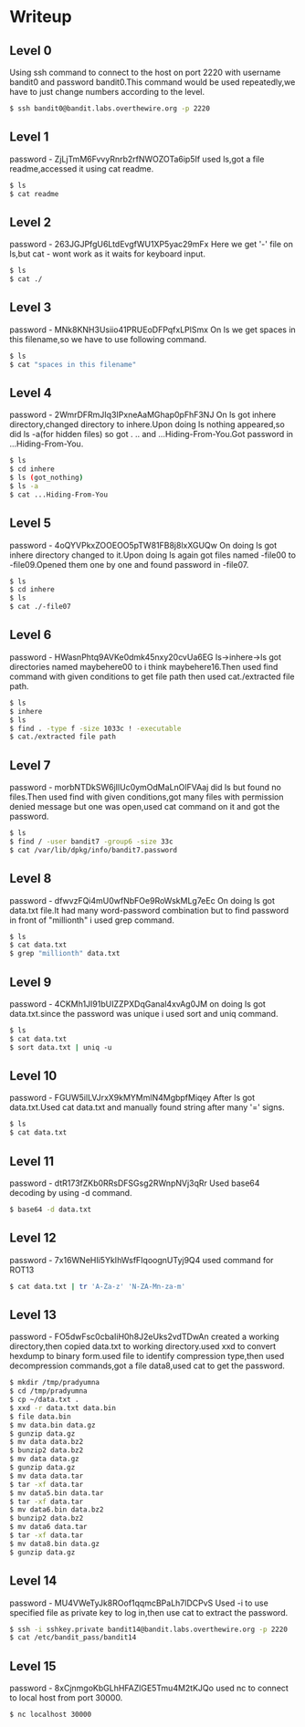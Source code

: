 # Writeup

## Level 0


Using ssh command to connect to the host on port 2220 with username bandit0 and password bandit0.This command would be used repeatedly,we have to just change numbers according to the level. 
```bash
$ ssh bandit0@bandit.labs.overthewire.org -p 2220
```

## Level 1
password - ZjLjTmM6FvvyRnrb2rfNWOZOTa6ip5If
used ls,got a file readme,accessed it using cat readme.
```bash
$ ls
$ cat readme
```
## Level 2
password - 263JGJPfgU6LtdEvgfWU1XP5yac29mFx
Here we get '-' file on ls,but cat - wont work as it waits for keyboard input.
```bash
$ ls
$ cat ./
```
## Level 3
password - MNk8KNH3Usiio41PRUEoDFPqfxLPlSmx
On ls we get spaces in this filename,so we have to use following command.
```bash 
$ ls
$ cat "spaces in this filename"
```
## Level 4
password - 2WmrDFRmJIq3IPxneAaMGhap0pFhF3NJ
On ls got inhere directory,changed directory to inhere.Upon doing ls nothing appeared,so did ls -a(for hidden files) so got . .. and ...Hiding-From-You.Got password in ...Hiding-From-You.
```bash
$ ls
$ cd inhere
$ ls (got_nothing)
$ ls -a
$ cat ...Hiding-From-You
```
## Level 5
password - 4oQYVPkxZOOEOO5pTW81FB8j8lxXGUQw
On doing ls got inhere directory changed to it.Upon doing ls again got files named -file00 to -file09.Opened them one by one and found password in -file07.
```bash
$ ls
$ cd inhere
$ ls
$ cat ./-file07
```
## Level 6
password - HWasnPhtq9AVKe0dmk45nxy20cvUa6EG
ls->inhere->ls got directories named maybehere00 to i think maybehere16.Then used find command with given conditions to get file path then used cat./extracted file path.
```bash
$ ls
$ inhere
$ ls
$ find . -type f -size 1033c ! -executable
$ cat./extracted file path
```
## Level 7
password - morbNTDkSW6jIlUc0ymOdMaLnOlFVAaj
did ls but found no files.Then used find with given conditions,got many files with permission denied message but one was open,used cat command on it and got the password.
```bash
$ ls
$ find / -user bandit7 -group6 -size 33c
$ cat /var/lib/dpkg/info/bandit7.password
```
## Level 8
password - dfwvzFQi4mU0wfNbFOe9RoWskMLg7eEc
On doing ls got data.txt file.It had many word-password combination but to find password in front of "millionth" i used grep command.
```bash
$ ls
$ cat data.txt
$ grep "millionth" data.txt
```
## Level 9
password - 4CKMh1JI91bUIZZPXDqGanal4xvAg0JM 
on doing ls got data.txt.since the password was unique i used sort and uniq command.
```bash
$ ls
$ cat data.txt
$ sort data.txt | uniq -u
```
## Level 10
password - FGUW5ilLVJrxX9kMYMmlN4MgbpfMiqey
After ls got data.txt.Used cat data.txt and manually found string after many '=' signs.
```bash 
$ ls
$ cat data.txt
```
## Level 11
password - dtR173fZKb0RRsDFSGsg2RWnpNVj3qRr
Used base64 decoding by using -d command.
```bash
$ base64 -d data.txt
```

## Level 12
password - 7x16WNeHIi5YkIhWsfFIqoognUTyj9Q4
used command for ROT13
```bash
$ cat data.txt | tr 'A-Za-z' 'N-ZA-Mn-za-m'
```
## Level 13
password - FO5dwFsc0cbaIiH0h8J2eUks2vdTDwAn
created a working directory,then copied data.txt to working directory.used xxd to convert hexdump to binary form.used file to identify compression type,then used decompression commands,got a file data8,used cat to get the password.
```bash
$ mkdir /tmp/pradyumna
$ cd /tmp/pradyumna
$ cp ~/data.txt .
$ xxd -r data.txt data.bin
$ file data.bin
$ mv data.bin data.gz
$ gunzip data.gz
$ mv data data.bz2
$ bunzip2 data.bz2
$ mv data data.gz
$ gunzip data.gz
$ mv data data.tar
$ tar -xf data.tar
$ mv data5.bin data.tar
$ tar -xf data.tar
$ mv data6.bin data.bz2
$ bunzip2 data.bz2
$ mv data6 data.tar
$ tar -xf data.tar
$ mv data8.bin data.gz
$ gunzip data.gz
```

## Level 14
password - MU4VWeTyJk8ROof1qqmcBPaLh7lDCPvS
Used -i to use specified file as private key to log in,then use cat to extract the password.
```bash
$ ssh -i sshkey.private bandit14@bandit.labs.overthewire.org -p 2220
$ cat /etc/bandit_pass/bandit14
```

## Level 15
password - 8xCjnmgoKbGLhHFAZlGE5Tmu4M2tKJQo
used nc to connect to local host from port 30000.
```bash 
$ nc localhost 30000
```
